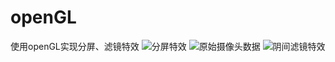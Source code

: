 # openGL
使用openGL实现分屏、滤镜特效
![分屏特效](https://upload-images.jianshu.io/upload_images/16892844-b854e4dd41805fd5.png?imageMogr2/auto-orient/strip|imageView2/2/w/652/format/webp)
![原始摄像头数据]([https://example.com/image.jpg](https://upload-images.jianshu.io/upload_images/16892844-61ccdaeb2c9a5d0a.png?imageMogr2/auto-orient/strip|imageView2/2/w/720/format/webp))
![阴间滤镜特效]([https://example.com/image.jpg](https://upload-images.jianshu.io/upload_images/16892844-3ea1ffc69813acde.png?imageMogr2/auto-orient/strip|imageView2/2/w/648/format/webp))



